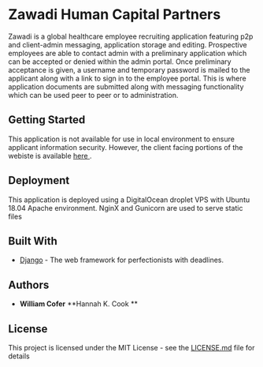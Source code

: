 
# Zawadi Human Capital Partners

Zawadi is a global healthcare employee recruiting application featuring p2p and client-admin messaging, application storage and editing. Prospective employees are able to contact admin with a preliminary application which can be accepted or denied within the admin portal. Once preliminary acceptance is given, a username and temporary password is mailed to the applicant along with a link to sign in to the employee portal. This is where application documents are submitted along with messaging functionality which can be used peer to peer or to administration.

## Getting Started

This application is not available for use in local environment to ensure applicant information security. However, the client facing portions of the webiste is available <a href="https://www.zawadihumancapitalpartners.com">here </a>.


## Deployment

This application is deployed using a DigitalOcean droplet VPS with Ubuntu 18.04 Apache environment. NginX and Gunicorn are used to serve static files

## Built With

* [Django](https://docs.djangoproject.com/en/3.0/) - The web framework for perfectionists with deadlines.


## Authors

* **William Cofer** 
 **Hannah K. Cook **

## License

This project is licensed under the MIT License - see the [LICENSE.md](LICENSE.md) file for details





